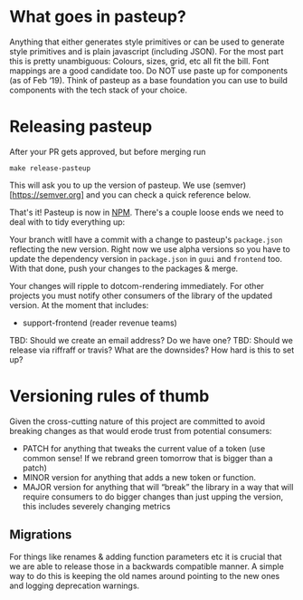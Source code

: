 # What goes in pasteup?
Anything that either generates style primitives or can be used to generate style primitives and is plain javascript (including JSON). For the most part this is pretty unambiguous: Colours, sizes, grid, etc all fit the bill. Font mappings are a good candidate too. Do NOT use paste up for components (as of Feb ‘19).
Think of pasteup as a base foundation you can use to build components with the tech stack of your choice.

# Releasing pasteup
After your PR gets approved, but before merging run

```
make release-pasteup
```
This will ask you to up the version of pasteup. We use (semver)[https://semver.org] and you can check a quick reference below.

That's it! Pasteup is now in [NPM](https://www.npmjs.com/package/@guardian/pasteup). There's a couple loose ends we need to deal with to tidy everything up:

Your branch witll have a commit with a change to pasteup's `package.json` reflecting the new version. Right now we use alpha versions so you have to update the dependency version in `package.json` in `guui` and `frontend` too. With that done, push your changes to the packages & merge.

Your changes will ripple to dotcom-rendering immediately. For other projects you must notify other consumers of the library of the updated version. At the moment that includes:

- support-frontend (reader revenue teams)

TBD: Should we create an email address? Do we have one?
TBD: Should we release via riffraff or travis? What are the downsides? How hard is this to set up?


# Versioning rules of thumb
Given the cross-cutting nature of this project are committed to avoid breaking changes as that would erode trust from potential consumers:
- PATCH for anything that tweaks the current value of a token (use common sense! If we rebrand green tomorrow that is bigger than a patch)
- MINOR version for anything that adds a new token or function. 
- MAJOR version for anything that will “break” the library in a way that will require consumers to do bigger changes than just upping the version, this includes severely changing metrics

## Migrations
For things like renames & adding function parameters etc it is crucial that we are able to release those in a backwards compatible manner. A simple way to do this is keeping the old names around pointing to the new ones and logging deprecation warnings.
